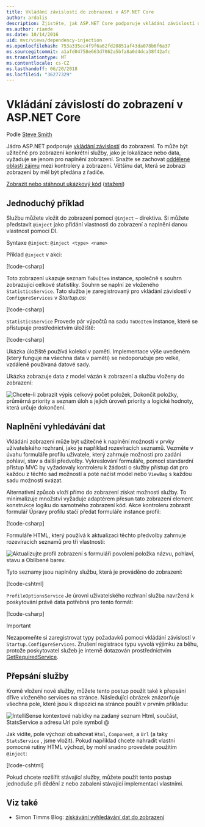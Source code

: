```yaml
---
title: Vkládání závislostí do zobrazení v ASP.NET Core
author: ardalis
description: Zjistěte, jak ASP.NET Core podporuje vkládání závislostí do zobrazení MVC.
ms.author: riande
ms.date: 10/14/2016
uid: mvc/views/dependency-injection
ms.openlocfilehash: 753a335ec4f9f6a62fd20851af43da078b6f6a37
ms.sourcegitcommit: a1afd04758e663d7062a5bfa8a0d4dca38f42afc
ms.translationtype: MT
ms.contentlocale: cs-CZ
ms.lasthandoff: 06/20/2018
ms.locfileid: "36277329"
---
```

# <a name="dependency-injection-into-views-in-aspnet-core"></a>Vkládání závislostí do zobrazení v ASP.NET Core

Podle [Steve Smith](https://ardalis.com/)

Jádro ASP.NET podporuje [vkládání závislostí](xref:fundamentals/dependency-injection) do zobrazení. To může být užitečné pro zobrazení konkrétní služby, jako je lokalizace nebo data, vyžaduje se jenom pro naplnění zobrazení. Snažte se zachovat [oddělené oblasti zájmu](http://deviq.com/separation-of-concerns/) mezi kontrolery a zobrazení. Většinu dat, která se zobrazí zobrazení by měl být předána z řadiče.

[Zobrazit nebo stáhnout ukázkový kód](https://github.com/aspnet/Docs/tree/master/aspnetcore/mvc/views/dependency-injection/sample) ([stažení](xref:tutorials/index#how-to-download-a-sample))

## <a name="a-simple-example"></a>Jednoduchý příklad

Službu můžete vložit do zobrazení pomocí `@inject` – direktiva. Si můžete představit `@inject` jako přidání vlastnosti do zobrazení a naplnění danou vlastnost pomocí DI.

Syntaxe `@inject`: `@inject <type> <name>`

Příklad `@inject` v akci:

[!code-csharp[](../../mvc/views/dependency-injection/sample/src/ViewInjectSample/Views/ToDo/Index.cshtml?highlight=4,5,15,16,17)]

Toto zobrazení ukazuje seznam `ToDoItem` instance, společně s souhrn zobrazující celkové statistiky. Souhrn se naplní ze vloženého `StatisticsService`. Tato služba je zaregistrovaný pro vkládání závislostí v `ConfigureServices` v *Startup.cs*:

[!code-csharp[](../../mvc/views/dependency-injection/sample/src/ViewInjectSample/Startup.cs?highlight=6,7&range=15-22)]

`StatisticsService` Provede pár výpočtů na sadu `ToDoItem` instance, které se přistupuje prostřednictvím úložiště:

[!code-csharp[](../../mvc/views/dependency-injection/sample/src/ViewInjectSample/Model/Services/StatisticsService.cs?highlight=15,20,25)]

Ukázka úložiště používá kolekci v paměti. Implementace výše uvedeném (který funguje na všechna data v paměti) se nedoporučuje pro velké, vzdáleně používaná datové sady.

Ukázka zobrazuje data z model vázán k zobrazení a službu vloženy do zobrazení:

![Chcete-li zobrazit výpis celkový počet položek, Dokončit položky, průměrná priority a seznam úloh s jejich úroveň priority a logické hodnoty, která určuje dokončení.](dependency-injection/_static/screenshot.png)

## <a name="populating-lookup-data"></a>Naplnění vyhledávání dat

Vkládání zobrazení může být užitečné k naplnění možnosti v prvky uživatelského rozhraní, jako je například rozevíracích seznamů. Vezměte v úvahu formuláře profilu uživatele, který zahrnuje možnosti pro zadání pohlaví, stav a další předvolby. Vykreslování formuláře, pomocí standardní přístup MVC by vyžadovaly kontroleru k žádosti o služby přístup dat pro každou z těchto sad možností a poté načíst model nebo `ViewBag` s každou sadu možností svázat.

Alternativní způsob vloží přímo do zobrazení získat možnosti služby. To minimalizuje množství vyžaduje adaptérem přesun tato zobrazení element konstrukce logiku do samotného zobrazení kód. Akce kontroleru zobrazit formulář Úpravy profilu stačí předat formuláře instance profil:

[!code-csharp[](../../mvc/views/dependency-injection/sample/src/ViewInjectSample/Controllers/ProfileController.cs?highlight=9,19)]

Formuláře HTML, který používá k aktualizaci těchto předvolby zahrnuje rozevíracích seznamů pro tři vlastnosti:

![Aktualizujte profil zobrazení s formuláři povolení položka názvu, pohlaví, stavu a Oblíbené barev.](dependency-injection/_static/updateprofile.png)

Tyto seznamy jsou naplněny službu, která je prováděno do zobrazení:

[!code-cshtml[](../../mvc/views/dependency-injection/sample/src/ViewInjectSample/Views/Profile/Index.cshtml?highlight=4,16,17,21,22,26,27)]

`ProfileOptionsService` Je úrovni uživatelského rozhraní služba navržená k poskytování právě data potřebná pro tento formát:

[!code-csharp[](../../mvc/views/dependency-injection/sample/src/ViewInjectSample/Model/Services/ProfileOptionsService.cs?highlight=7,13,24)]

> [!IMPORTANT]
> Nezapomeňte si zaregistrovat typy požadavků pomocí vkládání závislostí v `Startup.ConfigureServices`. Zrušení registrace typu vyvolá výjimku za běhu, protože poskytovatel služeb je interně dotazován prostřednictvím [GetRequiredService](/dotnet/api/microsoft.extensions.dependencyinjection.serviceproviderserviceextensions.getrequiredservice).

## <a name="overriding-services"></a>Přepsání služby

Kromě vložení nové služby, můžete tento postup použít také k přepsání dříve vloženého services na stránce. Následující obrázek znázorňuje všechna pole, které jsou k dispozici na stránce použít v prvním příkladu:

![IntelliSense kontextové nabídky na zadaný seznam Html, součást, StatsService a adresu Url pole symbol @](dependency-injection/_static/razor-fields.png)

Jak vidíte, pole výchozí obsahovat `Html`, `Component`, a `Url` (a taky `StatsService` , jsme vložit). Pokud například chcete nahradit vlastní pomocné rutiny HTML výchozí, by mohl snadno provedete použitím `@inject`:

[!code-cshtml[](../../mvc/views/dependency-injection/sample/src/ViewInjectSample/Views/Helper/Index.cshtml?highlight=3,11)]

Pokud chcete rozšířit stávající služby, můžete použít tento postup jednoduše při dědění z nebo zabalení stávající implementaci vlastními.

## <a name="see-also"></a>Viz také

* Simon Timms Blog: [získávání vyhledávání dat do zobrazení](http://blog.simontimms.com/2015/06/09/getting-lookup-data-into-you-view/)
